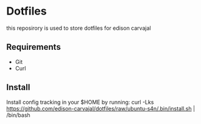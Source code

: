 # Dotfiles

this reposirory is used to store dotfiles for edison carvajal

## Requirements
 * Git
 * Curl

## Install

Install config tracking in your $HOME by running:
curl -Lks https://github.com/edison-carvajal/dotfiles/raw/ubuntu-s4n/.bin/install.sh | /bin/bash
